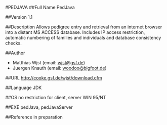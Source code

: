 #PEDJAVA
##Full Name
PedJava

##Version
1.1

##Description
Allows pedigree entry and retrieval from an internet browser into a distant MS ACCESS database. Includes IP access restriction, automatic numbering of families and individuals and database consistency checks.

##Author
* Matthias Wjst (email: wjst@gsf.de)
* Juergen Knauth (email: woodoo@bigfoot.de)

##URL
http://cooke.gsf.de/wjst/download.cfm

##Language
JDK

##OS
no restriction for client, server WIN 95/NT

##EXE
pedJava, pedJavaServer

##Reference
in preparation

